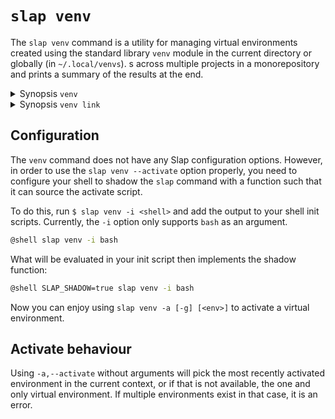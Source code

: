 # `slap venv`

The `slap venv` command is a utility for managing virtual environments created using the standard library `venv`
module in the current directory or globally (in `~/.local/venvs`).
s across multiple projects in a monorepository and prints a summary of the results at the end.

<details><summary>Synopsis <code>venv</code></summary>
```
@shell slap venv --help
```
</details>

<details><summary>Synopsis <code>venv link</code></summary>
```
@shell slap venv link --help
```
</details>

## Configuration

The `venv` command does not have any Slap configuration options. However, in order to use the `slap venv --activate`
option properly, you need to configure your shell to shadow the `slap` command with a function such that it can
source the activate script.

To do this, run `$ slap venv -i <shell>` and add the output to your shell init scripts. Currently, the `-i` option
only supports `bash` as an argument.

```sh title="$ slap venv -i bash"
@shell slap venv -i bash
```

What will be evaluated in your init script then implements the shadow function:

```sh title="$ SLAP_SHADOW=true slap venv -i bash"
@shell SLAP_SHADOW=true slap venv -i bash
```

Now you can enjoy using `slap venv -a [-g] [<env>]` to activate a virtual environment.

## Activate behaviour

Using `-a,--activate` without arguments will pick the most recently activated environment in the current context,
or if that is not available, the one and only virtual environment. If multiple environments exist in that case,
it is an error.
